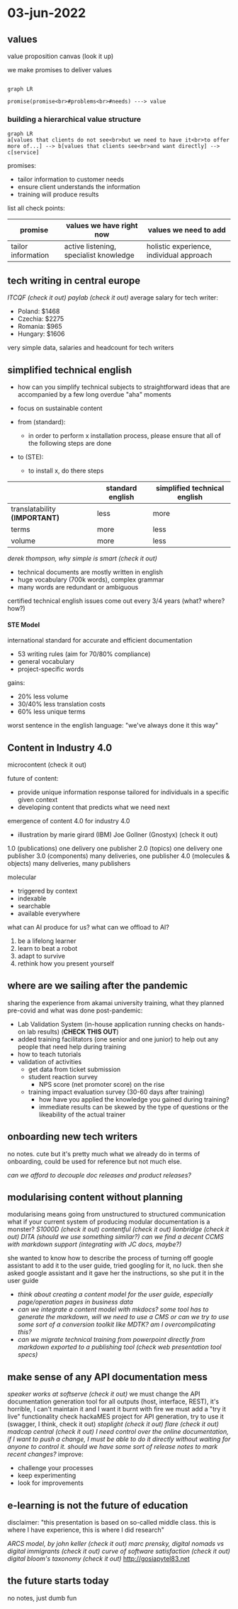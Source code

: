 # 03-jun-2022

## values

value proposition canvas (look it up)

we make promises to deliver values

```mermaid

graph LR

promise(promise<br>#problems<br>#needs) ---> value

```

### building a hierarchical value structure

```mermaid
graph LR
a[values that clients do not see<br>but we need to have it<br>to offer more of...] --> b[values that clients see<br>and want directly] --> c[service]

```

promises:

* tailor information to customer needs
* ensure client understands the information
* training will produce results

list all check points:

|promise|values we have right now|values we need to add|
|-|-|-|
|tailor information|active listening, specialist knowledge|holistic experience, individual approach|

## tech writing in central europe
*ITCQF (check it out)*
*paylab (check it out)*
average salary for tech writer:
* Poland: $1468
* Czechia: $2275
* Romania: $965
* Hungary: $1606

very simple data, salaries and headcount for tech writers

## simplified technical english
* how can you simplify technical subjects to straightforward ideas that are accompanied by a few long overdue "aha" moments
* focus on sustainable content

* from (standard):
	* in order to perform x installation process, please ensure that all of the following steps are done
* to (STE):
	* to install x, do there steps

| |standard english|simplified technical english|
|-|-|-|
|translatability **(IMPORTANT)**|less|more|
|terms|more|less|
|volume|more|less|

*derek thompson, why simple is smart (check it out)*
* technical documents are mostly written in english
* huge vocabulary (700k words), complex grammar
* many words are redundant or ambiguous

certified technical english issues come out every 3/4 years (what? where? how?)

#### STE Model
international standard for accurate and efficient documentation
* 53 writing rules (aim for 70/80% compliance)
* general vocabulary
* project-specific words

gains:
* 20% less volume
* 30/40% less translation costs
* 60% less unique terms

worst sentence in the english language: "we've always done it this way"

## Content in Industry 4.0
microcontent (check it out)

future of content:
* provide unique information response tailored for individuals in a specific given context
* developing content that predicts what we need next

emergence of content 4.0 for industry 4.0
* illustration by marie girard (IBM) Joe Gollner (Gnostyx) (check it out)

1.0 (publications)
one delivery one publisher
2.0 (topics)
one delivery one publisher
3.0 (components)
many deliveries, one publisher
4.0 (molecules & objects)
many deliveries, many publishers

molecular
* triggered by context
* indexable
* searchable
* available everywhere

what can AI produce for us?
what can we offload to AI?

1. be a lifelong learner
2. learn to beat a robot
3. adapt to survive
4. rethink how you present yourself

## where are we sailing after the pandemic
sharing the experience from akamai university training, what they planned pre-covid and what was done post-pandemic:
* Lab Validation System (in-house application running checks on hands-on lab results) (**CHECK THIS OUT**)
* added training facilitators (one senior and one junior) to help out any people that need help during training
* how to teach tutorials
* validation of activities
	* get data from ticket submission
	* student reaction survey
		* NPS score (net promoter score) on the rise
	* training impact evaluation survey (30-60 days after training)
		* how have you applied the knowledge you gained during training?
		* immediate results can be skewed by the type of questions or the likeability of the actual trainer

## onboarding new tech writers
no notes. cute but it's pretty much what we already do in terms of onboarding, could be used for reference but not much else.

*can we afford to decouple doc releases and product releases?*

## modularising content without planning
modularising means going from unstructured to structured communication
what if your current system of producing modular documentation is a monster?
*S1000D (check it out)*
*contentful (check it out)*
*lionbridge (check it out)*
*DITA (should we use something similar?)*
*can we find a decent CCMS with markdown support (integrating with JC docs, maybe?)*

she wanted to know how to describe the process of turning off google assistant to add it to the user guide, tried googling for it, no luck. then she asked google assistant and it gave her the instructions, so she put it in the user guide

* *think about creating a content model for the user guide, especially page/operation pages in business data*
* *can we integrate a content model with mkdocs? some tool has to generate the markdown, will we need to use a CMS or can we try to use some sort of a conversion toolkit like MDTK? am I overcomplicating this?*
* *can we migrate technical training from powerpoint directly from markdown exported to a publishing tool (check web presentation tool specs)*

## make sense of any API documentation mess
*speaker works at softserve (check it out)*
we must change the API documentation generation tool for all outputs (host, interface, REST), it's horrible, I can't maintain it and I want it burnt with fire
we must add a "try it live" functionality
check hackaMES project for API generation, try to use it (swagger, I think, check it out)
*stoplight (check it out)*
*flare (check it out)*
*madcap central (check it out)*
*I need control over the online documentation, if I want to push a change, I must be able to do it directly without waiting for anyone to control it. should we have some sort of release notes to mark recent changes?*
improve:
* challenge your processes
* keep experimenting
* look for improvements

## e-learning is not the future of education
disclaimer: "this presentation is based on so-called middle class. this is where I have experience, this is where I did research"

*ARCS model, by john keller (check it out)*
*marc prensky, digital nomads vs digital immigrants (check it out)*
*curve of software satisfaction (check it out)*
*digital bloom's taxonomy (check it out)*
http://gosiapytel83.net

## the future starts today
no notes, just dumb fun
